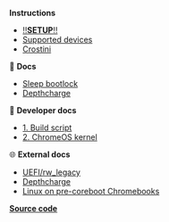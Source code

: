**Instructions**
  
  - [‼️**SETUP**‼️](/ "Eupnea - Setup")
  - [Supported devices](/pages/devices.md "Eupnea - Supported devices")
  - [Crostini](/pages/crostini.md "Eupnea - Crostini instructions")

📖 **Docs**

  - [Sleep bootlock](/pages/bootlock.md "Eupnea - Bootlock")
  - [Depthcharge](/pages/depthcharge.md "Eupnea - Depthcharge")

📖 **Developer docs**

  - [1. Build script](/dev-pages/build-script.md  "Eupnea - 1. Build script")
  - [2. ChromeOS kernel](/dev-pages/kernel.md  "Eupnea - 2. Kernel")

🌐 **External docs**

  - [UEFI/rw_legacy](https://mrchromebox.tech/#bootmodes)
  - [Depthcharge](https://libreboot.org/docs/depthcharge/)
  - [Linux on pre-coreboot Chromebooks](https://github.com/nh2/chrubuntu-anyos)  

**[Source code](https://github.com/eupnea-linux/eupnea-builder)**  
